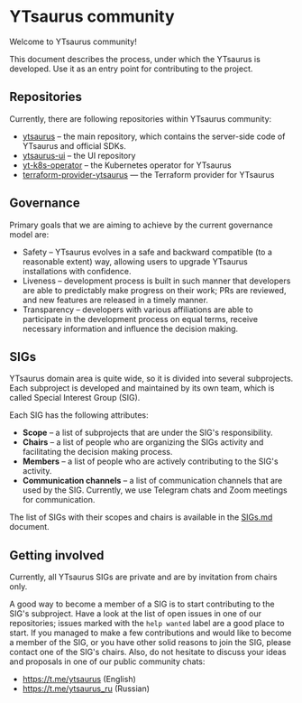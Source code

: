 # YTsaurus community

Welcome to YTsaurus community!

This document describes the process, under which the YTsaurus is developed. Use it as an entry point for contributing to the project.

## Repositories

Currently, there are following repositories within YTsaurus community:

* [ytsaurus](https://github.com/ytsaurus/ytsaurus) – the main repository, which contains the server-side code of YTsaurus and official SDKs.
* [ytsaurus-ui](https://github.com/ytsaurus/ytsaurus-ui) – the UI repository
* [yt-k8s-operator](https://github.com/ytsaurus/yt-k8s-operator) – the Kubernetes operator for YTsaurus
* [terraform-provider-ytsaurus](https://github.com/ytsaurus/terraform-provider-ytsaurus) — the Terraform provider for YTsaurus

## Governance

Primary goals that we are aiming to achieve by the current governance model are:
* Safety – YTsaurus evolves in a safe and backward compatible (to a reasonable extent) way, allowing users to upgrade YTsaurus installations with confidence.
* Liveness – development process is built in such manner that developers are able to predictably make progress on their work; PRs are reviewed, and new features are released in a timely manner.
* Transparency – developers with various affiliations are able to participate in the development process on equal terms, receive necessary information and influence the decision making.

## SIGs

YTsaurus domain area is quite wide, so it is divided into several subprojects. Each subproject is developed and maintained by its own team, which is called Special Interest Group (SIG).

Each SIG has the following attributes:
* **Scope** – a list of subprojects that are under the SIG's responsibility.
* **Chairs** – a list of people who are organizing the SIGs activity and facilitating the decision making process.
* **Members** – a list of people who are actively contributing to the SIG's activity.
* **Communication channels** – a list of communication channels that are used by the SIG. Currently, we use Telegram chats and Zoom meetings for communication.

The list of SIGs with their scopes and chairs is available in the [SIGs.md](SIGs.md) document.

## Getting involved

Currently, all YTsaurus SIGs are private and are by invitation from chairs only. 

A good way to become a member of a SIG is to start contributing to the SIG's subproject. Have a look at the list of open issues in one of our repositories; issues marked with the `help wanted` label are a good place to start. If you managed to make a few contributions and would like to become a member of the SIG, or you have other solid reasons to join the SIG, please contact one of the SIG's chairs. Also, do not hesitate to discuss your ideas and proposals in one of our public community chats:

* https://t.me/ytsaurus (English)
* https://t.me/ytsaurus_ru (Russian)

